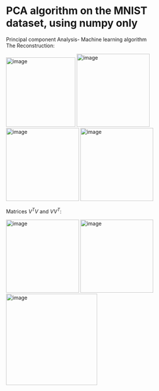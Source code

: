 # PCA algorithm on the MNIST dataset, using numpy only
Principal component Analysis- Machine learning algorithm    
The Reconstruction: <p float="left">
<img width="190" alt="image" src="https://user-images.githubusercontent.com/112930532/213006952-8d900816-96b9-4665-bcab-524ff5cb24e9.png">
<img width="200" alt="image" src="https://user-images.githubusercontent.com/112930532/213006973-414653ec-3e26-454c-b4fe-af5de204068f.png">
<img width="200" alt="image" src="https://user-images.githubusercontent.com/112930532/213006990-d98277f6-9236-488b-bda9-3c3d376d906d.png">
<img width="200" alt="image" src="https://user-images.githubusercontent.com/112930532/213007010-13b34bc9-c479-4e85-a913-7d39d5c4dfe2.png">

Matrices $V^TV$ and $VV^T$: <p float="left"> 
<img width="200" alt="image" src="https://user-images.githubusercontent.com/112930532/213006900-475def30-fe2e-49a0-aa5a-e3733f9706ef.png">
<img width="200" alt="image" src="https://user-images.githubusercontent.com/112930532/213006920-89cfd17d-f86e-4cfe-a678-1ab6d140f7f4.png">
<img width="250" alt="image" src="https://user-images.githubusercontent.com/112930532/213007972-1225a2b6-98ba-4915-a479-e8ab5e4c3b46.png">  
